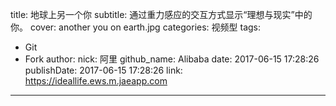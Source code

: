 title: 地球上另一个你
subtitle: 通过重力感应的交互方式显示“理想与现实”中的你。
cover: another you on earth.jpg
categories: 视频型
tags:
  - Git
  - Fork
author:
  nick: 阿里
  github_name: Alibaba
date: 2017-06-15 17:28:26
publishDate: 2017-06-15 17:28:26
link: https://ideallife.ews.m.jaeapp.com
---
